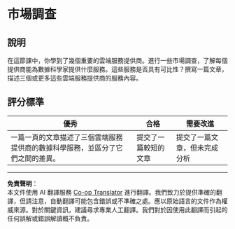 <!--
CO_OP_TRANSLATOR_METADATA:
{
  "original_hash": "96f3696153d9ed54b19a1bb65438c104",
  "translation_date": "2025-08-27T09:38:56+00:00",
  "source_file": "5-Data-Science-In-Cloud/17-Introduction/assignment.md",
  "language_code": "mo"
}
-->
# 市場調查

## 說明

在這節課中，你學到了幾個重要的雲端服務提供商。進行一些市場調查，了解每個提供商能為數據科學家提供什麼服務。這些服務是否具有可比性？撰寫一篇文章，描述三個或更多這些雲端服務提供商的服務內容。

## 評分標準

優秀 | 合格 | 需要改進
--- | --- | -- |
一篇一頁的文章描述了三個雲端服務提供商的數據科學服務，並區分了它們之間的差異。 | 提交了一篇較短的文章 | 提交了一篇文章，但未完成分析

---

**免責聲明**：  
本文件使用 AI 翻譯服務 [Co-op Translator](https://github.com/Azure/co-op-translator) 進行翻譯。我們致力於提供準確的翻譯，但請注意，自動翻譯可能包含錯誤或不準確之處。應以原始語言的文件作為權威來源。對於關鍵資訊，建議尋求專業人工翻譯。我們對於因使用此翻譯而引起的任何誤解或錯誤解讀概不負責。  
